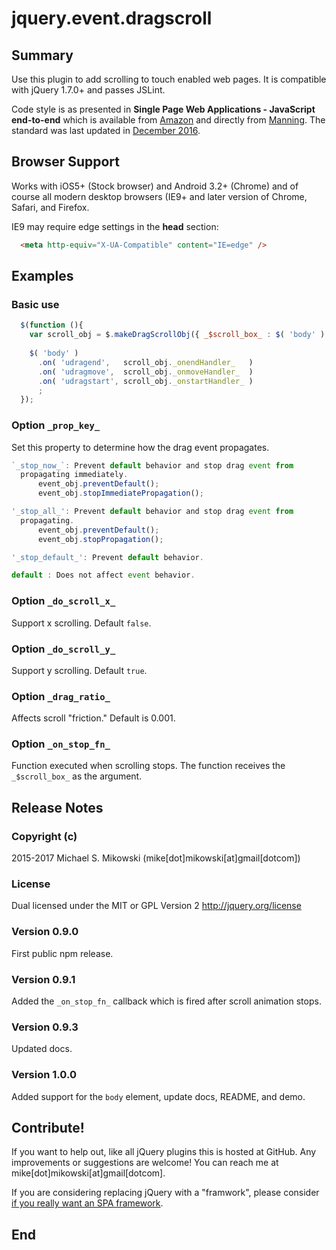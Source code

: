 # jquery.event.dragscroll

## Summary
Use this plugin to add scrolling to touch enabled web pages.
It is compatible with jQuery 1.7.0+ and passes JSLint.

Code style is as presented in 
**Single Page Web Applications - JavaScript end-to-end**
which is available from [Amazon][1] and directly from [Manning][2].
The standard was last updated in [December 2016][3].

## Browser Support
Works with iOS5+ (Stock browser) and Android 3.2+ (Chrome) and of course
all modern desktop browsers (IE9+ and later version of
Chrome, Safari, and Firefox.

IE9 may require edge settings in the **head** section:

```html
  <meta http-equiv="X-UA-Compatible" content="IE=edge" />
```

## Examples

### Basic use
```js
  $(function (){
    var scroll_obj = $.makeDragScrollObj({ _$scroll_box_ : $( 'body' ) });
 
    $( 'body' )
      .on( 'udragend',   scroll_obj._onendHandler_   )
      .on( 'udragmove',  scroll_obj._onmoveHandler_  )
      .on( 'udragstart', scroll_obj._onstartHandler_ )
      ;
  });
```

### Option `_prop_key_`
Set this property to determine how the drag event propagates.

```js
`_stop_now_`: Prevent default behavior and stop drag event from
  propagating immediately.
      event_obj.preventDefault();
      event_obj.stopImmediatePropagation();

'_stop_all_': Prevent default behavior and stop drag event from
  propagating.
      event_obj.preventDefault();
      event_obj.stopPropagation();

'_stop_default_': Prevent default behavior.

default : Does not affect event behavior.

```

### Option `_do_scroll_x_`
Support x scrolling. Default `false`.

### Option `_do_scroll_y_`
Support y scrolling. Default `true`.

### Option `_drag_ratio_`
Affects scroll "friction."  Default is 0.001.

### Option `_on_stop_fn_`
Function executed when scrolling stops.  The function receives the
`_$scroll_box_` as the argument.

## Release Notes
### Copyright (c)
2015-2017 Michael S. Mikowski (mike[dot]mikowski[at]gmail[dotcom])

### License
Dual licensed under the MIT or GPL Version 2
http://jquery.org/license

### Version 0.9.0
First public npm release. 

### Version 0.9.1
Added the `_on_stop_fn_` callback which is fired after
scroll animation stops.

### Version 0.9.3
Updated docs.

### Version 1.0.0
Added support for the `body` element, update docs, README, and demo.

## Contribute!
If you want to help out, like all jQuery plugins this is hosted at
GitHub.  Any improvements or suggestions are welcome!
You can reach me at mike[dot]mikowski[at]gmail[dotcom].

If you are considering replacing jQuery with a "framwork", please consider
[if you really want an SPA framework][0]. 

## End
[0]:http://mmikowski.github.io/no-frameworks
[1]:http://www.amazon.com/dp/1617290750
[2]:http://manning.com/mikowski
[3]:https://github.com/mmikowski/spa/blob/master/js-code-std-2016.pdf
